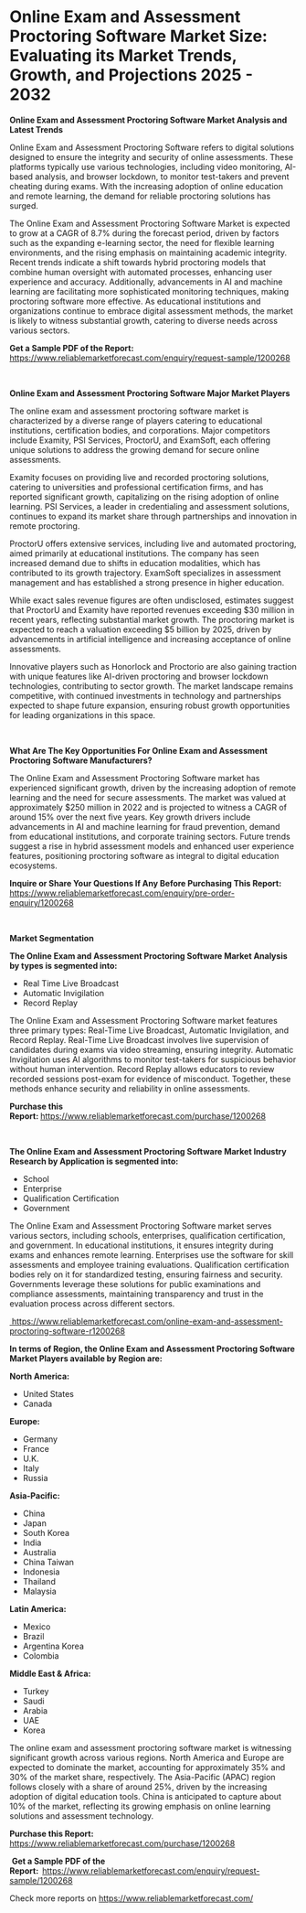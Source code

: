 <p><h1>Online Exam and Assessment Proctoring Software Market Size: Evaluating its Market Trends, Growth, and Projections 2025 - 2032</h1></p><p><strong>Online Exam and Assessment Proctoring Software Market Analysis and Latest Trends</strong></p>
<p><p>Online Exam and Assessment Proctoring Software refers to digital solutions designed to ensure the integrity and security of online assessments. These platforms typically use various technologies, including video monitoring, AI-based analysis, and browser lockdown, to monitor test-takers and prevent cheating during exams. With the increasing adoption of online education and remote learning, the demand for reliable proctoring solutions has surged.</p><p>The Online Exam and Assessment Proctoring Software Market is expected to grow at a CAGR of 8.7% during the forecast period, driven by factors such as the expanding e-learning sector, the need for flexible learning environments, and the rising emphasis on maintaining academic integrity. Recent trends indicate a shift towards hybrid proctoring models that combine human oversight with automated processes, enhancing user experience and accuracy. Additionally, advancements in AI and machine learning are facilitating more sophisticated monitoring techniques, making proctoring software more effective. As educational institutions and organizations continue to embrace digital assessment methods, the market is likely to witness substantial growth, catering to diverse needs across various sectors.</p></p>
<p><strong>Get a Sample PDF of the Report:&nbsp;</strong> <a href="https://www.reliablemarketforecast.com/enquiry/request-sample/1200268?utm_campaign=2739&utm_medium=2&utm_source=Github&utm_content=ia&utm_term=11032025&utm_id=online-exam-and-assessment-proctoring-software">https://www.reliablemarketforecast.com/enquiry/request-sample/1200268</a></p>
<p>&nbsp;</p>
<p><strong>Online Exam and Assessment Proctoring Software Major Market Players</strong></p>
<p><p>The online exam and assessment proctoring software market is characterized by a diverse range of players catering to educational institutions, certification bodies, and corporations. Major competitors include Examity, PSI Services, ProctorU, and ExamSoft, each offering unique solutions to address the growing demand for secure online assessments.</p><p>Examity focuses on providing live and recorded proctoring solutions, catering to universities and professional certification firms, and has reported significant growth, capitalizing on the rising adoption of online learning. PSI Services, a leader in credentialing and assessment solutions, continues to expand its market share through partnerships and innovation in remote proctoring.</p><p>ProctorU offers extensive services, including live and automated proctoring, aimed primarily at educational institutions. The company has seen increased demand due to shifts in education modalities, which has contributed to its growth trajectory. ExamSoft specializes in assessment management and has established a strong presence in higher education.</p><p>While exact sales revenue figures are often undisclosed, estimates suggest that ProctorU and Examity have reported revenues exceeding $30 million in recent years, reflecting substantial market growth. The proctoring market is expected to reach a valuation exceeding $5 billion by 2025, driven by advancements in artificial intelligence and increasing acceptance of online assessments.</p><p>Innovative players such as Honorlock and Proctorio are also gaining traction with unique features like AI-driven proctoring and browser lockdown technologies, contributing to sector growth. The market landscape remains competitive, with continued investments in technology and partnerships expected to shape future expansion, ensuring robust growth opportunities for leading organizations in this space.</p></p>
<p>&nbsp;</p>
<p><strong>What Are The Key Opportunities For Online Exam and Assessment Proctoring Software Manufacturers?</strong></p>
<p><p>The Online Exam and Assessment Proctoring Software market has experienced significant growth, driven by the increasing adoption of remote learning and the need for secure assessments. The market was valued at approximately $250 million in 2022 and is projected to witness a CAGR of around 15% over the next five years. Key growth drivers include advancements in AI and machine learning for fraud prevention, demand from educational institutions, and corporate training sectors. Future trends suggest a rise in hybrid assessment models and enhanced user experience features, positioning proctoring software as integral to digital education ecosystems.</p></p>
<p><strong>Inquire or Share Your Questions If Any Before Purchasing This Report:</strong> <a href="https://www.reliablemarketforecast.com/enquiry/pre-order-enquiry/1200268?utm_campaign=2739&utm_medium=2&utm_source=Github&utm_content=ia&utm_term=11032025&utm_id=online-exam-and-assessment-proctoring-software">https://www.reliablemarketforecast.com/enquiry/pre-order-enquiry/1200268</a></p>
<p>&nbsp;</p>
<p><strong>Market Segmentation</strong></p>
<p><strong>The Online Exam and Assessment Proctoring Software Market Analysis by types is segmented into:</strong></p>
<p><ul><li>Real Time Live Broadcast</li><li>Automatic Invigilation</li><li>Record Replay</li></ul></p>
<p><p>The Online Exam and Assessment Proctoring Software market features three primary types: Real-Time Live Broadcast, Automatic Invigilation, and Record Replay. Real-Time Live Broadcast involves live supervision of candidates during exams via video streaming, ensuring integrity. Automatic Invigilation uses AI algorithms to monitor test-takers for suspicious behavior without human intervention. Record Replay allows educators to review recorded sessions post-exam for evidence of misconduct. Together, these methods enhance security and reliability in online assessments.</p></p>
<p><strong>Purchase this Report:&nbsp;</strong><a href="https://www.reliablemarketforecast.com/purchase/1200268?utm_campaign=2739&utm_medium=2&utm_source=Github&utm_content=ia&utm_term=11032025&utm_id=online-exam-and-assessment-proctoring-software">https://www.reliablemarketforecast.com/purchase/1200268</a></p>
<p>&nbsp;</p>
<p><strong>The Online Exam and Assessment Proctoring Software Market Industry Research by Application is segmented into:</strong></p>
<p><ul><li>School</li><li>Enterprise</li><li>Qualification Certification</li><li>Government</li></ul></p>
<p><p>The Online Exam and Assessment Proctoring Software market serves various sectors, including schools, enterprises, qualification certification, and government. In educational institutions, it ensures integrity during exams and enhances remote learning. Enterprises use the software for skill assessments and employee training evaluations. Qualification certification bodies rely on it for standardized testing, ensuring fairness and security. Governments leverage these solutions for public examinations and compliance assessments, maintaining transparency and trust in the evaluation process across different sectors.</p></p>
<p><a href="https://www.reliablemarketforecast.com/online-exam-and-assessment-proctoring-software-r1200268?utm_campaign=2739&utm_medium=2&utm_source=Github&utm_content=ia&utm_term=11032025&utm_id=online-exam-and-assessment-proctoring-software">&nbsp;https://www.reliablemarketforecast.com/online-exam-and-assessment-proctoring-software-r1200268</a></p>
<p><strong>In terms of Region, the Online Exam and Assessment Proctoring Software Market Players available by Region are:</strong></p>
<p>
    <p> <strong> North America: </strong>
        <ul>
            <li>United States</li>
            <li>Canada</li>
        </ul>
        </p> 
    <p> <strong> Europe: </strong>
        <ul>
            <li>Germany</li>
            <li>France</li>
            <li>U.K.</li>
            <li>Italy</li>
            <li>Russia</li>
        </ul>
        </p> 
    <p> <strong> Asia-Pacific: </strong>
        <ul>
            <li>China</li>
            <li>Japan</li>
            <li>South Korea</li>
            <li>India</li>
            <li>Australia</li>
            <li>China Taiwan</li>
            <li>Indonesia</li>
            <li>Thailand</li>
            <li>Malaysia</li>
        </ul>
        </p> 
    <p> <strong> Latin America: </strong>
        <ul>
            <li>Mexico</li>
            <li>Brazil</li>
            <li>Argentina Korea</li>
            <li>Colombia</li>
        </ul>
        </p> 
    <p> <strong> Middle East & Africa: </strong>
        <ul>
            <li>Turkey</li>
            <li>Saudi</li>
            <li>Arabia</li>
            <li>UAE</li>
            <li>Korea</li>
        </ul>
    </p>
    </p>
<p><p>The online exam and assessment proctoring software market is witnessing significant growth across various regions. North America and Europe are expected to dominate the market, accounting for approximately 35% and 30% of the market share, respectively. The Asia-Pacific (APAC) region follows closely with a share of around 25%, driven by the increasing adoption of digital education tools. China is anticipated to capture about 10% of the market, reflecting its growing emphasis on online learning solutions and assessment technology.</p></p>
<p><strong>Purchase this Report: </strong><a href="https://www.reliablemarketforecast.com/purchase/1200268?utm_campaign=2739&utm_medium=2&utm_source=Github&utm_content=ia&utm_term=11032025&utm_id=online-exam-and-assessment-proctoring-software">https://www.reliablemarketforecast.com/purchase/1200268</a></p>
<p>&nbsp;<strong>Get a Sample PDF of the Report:&nbsp;&nbsp;</strong><a href="https://www.reliablemarketforecast.com/enquiry/request-sample/1200268?utm_campaign=2739&utm_medium=2&utm_source=Github&utm_content=ia&utm_term=11032025&utm_id=online-exam-and-assessment-proctoring-software">https://www.reliablemarketforecast.com/enquiry/request-sample/1200268</a></p>
<p><strong></strong></p>
<p>Check more reports on <a href="https://www.reliablemarketforecast.com/?utm_campaign=2739&utm_medium=2&utm_source=Github&utm_content=ia&utm_term=11032025&utm_id=online-exam-and-assessment-proctoring-software">https://www.reliablemarketforecast.com/</a></p>